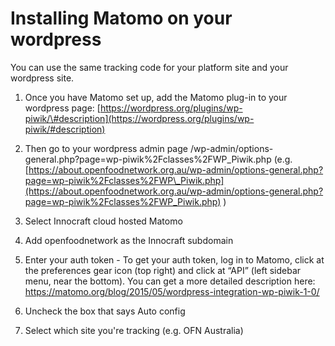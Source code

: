 # Installing Matomo on your wordpress

You can use the same tracking code for your platform site and your wordpress site.  
  
1. Once you have Matomo set up, add the Matomo plug-in to your wordpress page: [https://wordpress.org/plugins/wp-piwik/\#description](https://wordpress.org/plugins/wp-piwik/#description)

2. Then go to your wordpress admin page /wp-admin/options-general.php?page=wp-piwik%2Fclasses%2FWP\_Piwik.php \(e.g.[https://about.openfoodnetwork.org.au/wp-admin/options-general.php?page=wp-piwik%2Fclasses%2FWP\_Piwik.php](https://about.openfoodnetwork.org.au/wp-admin/options-general.php?page=wp-piwik%2Fclasses%2FWP_Piwik.php) \)

3. Select Innocraft cloud hosted Matomo

4. Add openfoodnetwork as the Innocraft subdomain

5. Enter your auth token - To get your auth token, log in to Matomo, click at the preferences gear icon \(top right\) and click at “API” \(left sidebar menu, near the bottom\). You can get a more detailed description here: https://matomo.org/blog/2015/05/wordpress-integration-wp-piwik-1-0/

6. Uncheck the box that says Auto config

7. Select which site you're tracking \(e.g. OFN Australia\)




